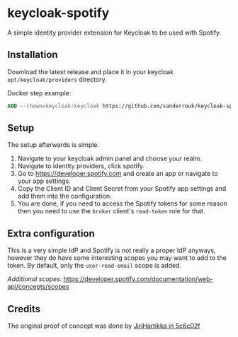 # keycloak-spotify
A simple identity provider extension for Keycloak to be used with Spotify.

## Installation
Download the latest release and place it in your keycloak `opt/keycloak/providers` directory.

Docker step example:
```Dockerfile
ADD --chown=keycloak:keycloak https://github.com/sanderrouk/keycloak-spotify/releases/download/1.0.0-BETA/io.rouk.keycloak-spotify-1.0.0-BETA.jar /opt/keycloak/providers/io.rouk.keycloak-spotify-1.0.0-BETA.jar
```

## Setup
The setup afterwards is simple.

1. Navigate to your keycloak admin panel and choose your realm.
2. Navigate to identity providers, click spotify.
3. Go to https://developer.spotify.com and create an app or navigate to your app settings.
4. Copy the Client ID and Client Secret from your Spotify app settings and add them into the configuration.
5. You are done, if you need to access the Spotify tokens for some reason then you need to use the `broker` client's `read-token` role for that.

## Extra configuration
This is a very simple IdP and Spotify is not really a proper IdP anyways, however they do have some interesting scopes you may want to add to the token.
By default, only the `user-read-email` scope is added.

*Additional scopes:* https://developer.spotify.com/documentation/web-api/concepts/scopes

## Credits
The original proof of concept was done by [JiriHartikka in 5c6c02f](https://github.com/JiriHartikka/keycloak/commit/5c6c02fc359cfa126c805f56d6d99b436d379bb9) 